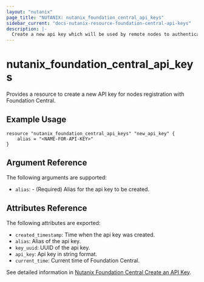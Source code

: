 ```yaml
---
layout: "nutanix"
page_title: "NUTANIX: nutanix_foundation_central_api_keys"
sidebar_current: "docs-nutanix-resource-foundation-central-api-keys"
description: |-
  Create a new api key which will be used by remote nodes to authenticate with Foundation Central .
---
```


# nutanix_foundation_central_api_keys

Provides a resource to create a new API key for nodes registration with Foundation Central. 

## Example Usage

```hcl
resource "nutanix_foundation_central_api_keys" "new_api_key" {
	alias = "<NAME-FOR-API-KEY>"
}
```


## Argument Reference

The following arguments are supported:

* `alias`: - (Required) Alias for the api key to be created.

## Attributes Reference

The following attributes are exported:

* `created_timestamp`: Time when the api key was created.
* `alias`: Alias of the api key.
* `key_uuid`: UUID of the api key.
* `api_key`: Api key in string format.
* `current_time`: Current time of Foundation Central.


See detailed information in [Nutanix Foundation Central Create an API Key](https://www.nutanix.dev/api_references/foundation-central/#/c2e963769f299-create-an-api-key).